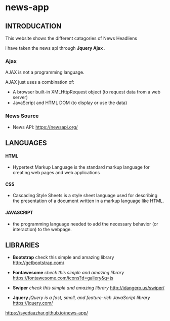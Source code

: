 # news-app

## INTRODUCATION

This website shows the different catagories of News Headliens

i have taken the news api through  **Jquery Ajax** .

### Ajax

AJAX is not a programming language.

AJAX just uses a combination of:

 * A browser built-in XMLHttpRequest object (to request data from a web server) 
 * JavaScript and HTML DOM (to display or use the data)
 
 ### News Source
 * News API: https://newsapi.org/
 
 
 ## LANGUAGES
 
#### HTML
* Hypertext Markup Language is the standard markup language for creating web pages and web applications

#### CSS 
* Cascading Style Sheets is a style sheet language used for describing the presentation of a document written in a markup language like HTML. 
#### JAVASCRIPT
* the programming language needed to add the necessary behavior (or interaction) to the webpage.


## LIBRARIES
 * **Bootstrap**
  check this simple and amazing library 
  http://getbootstrap.com/
 
 * **Fontawesome**
 *check this simple and amazing library* 
  https://fontawesome.com/icons?d=gallery&q=js
 
 * **Swiper**
 *check this simple and amazing library*
  http://idangero.us/swiper/


 * **Jquery**
  *jQuery is a fast, small, and feature-rich JavaScript library*
    https://jquery.com/



 



https://syedaazhar.github.io/news-app/
